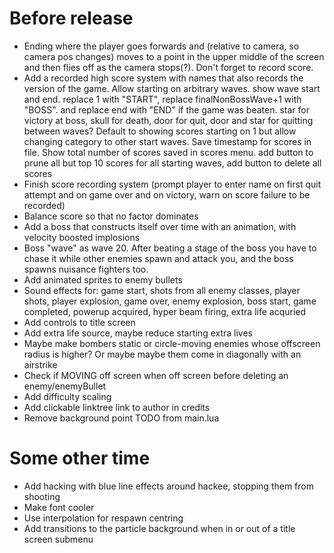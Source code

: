 # Before release

- Ending where the player goes forwards and (relative to camera, so camera pos changes) moves to a point in the upper middle of the screen and then flies off as the camera stops(?). Don't forget to record score.
- Add a recorded high score system with names that also records the version of the game. Allow starting on arbitrary waves. show wave start and end. replace 1 with "START", replace finalNonBossWave+1 with "BOSS". and replace end with "END" if the game was beaten. star for victory at boss, skull for death, door for quit, door and star for quitting between waves? Default to showing scores starting on 1 but allow changing category to other start waves. Save timestamp for scores in file. Show total number of scores saved in scores menu. add button to prune all but top 10 scores for all starting waves, add button to delete all scores
- Finish score recording system (prompt player to enter name on first quit attempt and on game over and on victory, warn on score failure to be recorded)
- Balance score so that no factor dominates
- Add a boss that constructs itself over time with an animation, with velocity boosted implosions
- Boss "wave" as wave 20. After beating a stage of the boss you have to chase it while other enemies spawn and attack you, and the boss spawns nuisance fighters too.
- Add animated sprites to enemy bullets
- Sound effects for: game start, shots from all enemy classes, player shots, player explosion, game over, enemy explosion, boss start, game completed, powerup acquired, hyper beam firing, extra life acquried
- Add controls to title screen
- Add extra life source, maybe reduce starting extra lives
- Maybe make bombers static or circle-moving enemies whose offscreen radius is higher? Or maybe maybe them come in diagonally with an airstrike
- Check if MOVING off screen when off screen before deleting an enemy/enemyBullet
- Add difficulty scaling
- Add clickable linktree link to author in credits
- Remove background point TODO from main.lua

# Some other time
- Add hacking with blue line effects around hackee, stopping them from shooting
- Make font cooler
- Use interpolation for respawn centring
- Add transitions to the particle background when in or out of a title screen submenu
